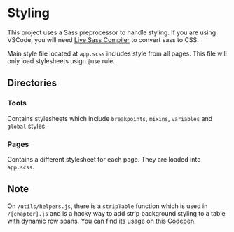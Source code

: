 # Styling

This project uses a Sass preprocessor to handle styling. If you are using VSCode, you will need [Live Sass Compiler](https://marketplace.visualstudio.com/items?itemName=glenn2223.live-sass) to convert sass to CSS.



Main style file located at `app.scss` includes style from all pages. This file will only load stylesheets usign `@use` rule.

## Directories

### Tools

Contains stylesheets which include `breakpoints`, `mixins`, `variables` and `global` styles.

### Pages

Contains a different stylesheet for each page. They are loaded into `app.scss`.

## Note

On `/utils/helpers.js`, there is a `stripTable` function which is used in `/[chapter].js` and is a hacky way to add strip background styling to a table with
dynamic row spans. You can find its usage on this [Codepen](https://codepen.io/PixeledCode/pen/BaRxmNw).
